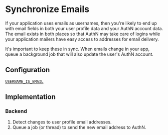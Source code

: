 # Synchronize Emails

If your application uses emails as usernames, then you're likely to end up with email fields in both
your user profile data and your AuthN account data. The email exists in both places so that AuthN
may take care of logins while your application mailers have easy access to addresses for email
delivery.

It's important to keep these in sync. When emails change in your app, queue a background job that
will also update the user's AuthN account.

## Configuration

[`USERNAME_IS_EMAIL`](config.md#username_is_email)

## Implementation

### Backend

1. Detect changes to user profile email addresses.
2. Queue a job (or thread) to send the new email address to AuthN.
